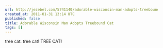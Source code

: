 ```yaml
---
url: http://jezebel.com/5741140/adorable-wisconsin-man-adopts-treebound-cat
created_at: 2011-01-31 13:14 UTC
published: false
title: Adorable Wisconsin Man Adopts Treebound Cat
tags: []
---
```


tree cat.  tree cat!  TREE CAT!
